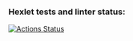 ### Hexlet tests and linter status:
[![Actions Status](https://github.com/natalia-nuikina/frontend-project-44/actions/workflows/hexlet-check.yml/badge.svg)](https://github.com/natalia-nuikina/frontend-project-44/actions)